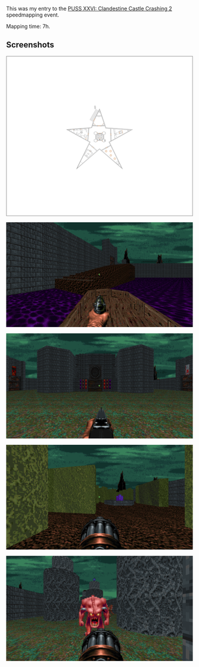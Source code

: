 This was my entry to the [PUSS XXVI: Clandestine Castle Crashing 2](https://www.doomworld.com/forum/topic/134337-puss-xxvi-clandestine-castle-crashing-2-march-april-speedmapping-event/) speedmapping event.

Mapping time: 7h.

## Screenshots


![](img/MAP01.png)

![](img/01.png)

![](img/02.png)

![](img/03.png)

![](img/04.png)